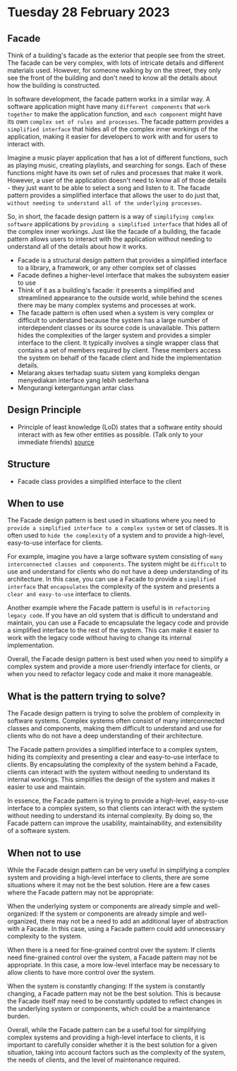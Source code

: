 # Tuesday 28 February 2023

## Facade

Think of a building's facade as the exterior that people see from the street. The facade can be very complex, with lots of intricate details and different materials used. However, for someone walking by on the street, they only see the front of the building and don't need to know all the details about how the building is constructed.

In software development, the facade pattern works in a similar way. A software application might have many `different components` that `work together` to make the application function, and `each component` might have its own `complex set of rules and processes`. The facade pattern provides a `simplified interface` that hides all of the complex inner workings of the application, making it easier for developers to work with and for users to interact with.

Imagine a music player application that has a lot of different functions, such as playing music, creating playlists, and searching for songs. Each of these functions might have its own set of rules and processes that make it work. However, a user of the application doesn't need to know all of those details - they just want to be able to select a song and listen to it. The facade pattern provides a simplified interface that allows the user to do just that, `without needing to understand all of the underlying processes`.

So, in short, the facade design pattern is a way of `simplifying complex software` applications by `providing a simplified interface` that hides all of the complex inner workings. Just like the facade of a building, the facade pattern allows users to interact with the application without needing to understand all of the details about how it works.

- Facade is a structural design pattern that provides a simplified interface to a library, a framework, or any other complex set of classes
- Facade defines a higher-level interface that makes the subsystem easier to use
- Think of it as a building's facade: it presents a simplified and streamlined appearance to the outside world, while behind the scenes there may be many complex systems and processes at work.
- The facade pattern is often used when a system is very complex or difficult to understand because the system has a large number of interdependent classes or its source code is unavailable. This pattern hides the complexities of the larger system and provides a simpler interface to the client. It typically involves a single wrapper class that contains a set of members required by client. These members access the system on behalf of the facade client and hide the implementation details.
- Melarang akses terhadap suatu sistem yang kompleks dengan menyediakan interface yang lebih sederhana
- Mengurangi ketergantungan antar class

## Design Principle

- Principle of least knowledge (LoD) states that a software entity should interact with as few other entities as possible. (Talk only to your immediate friends) [source](https://en.wikipedia.org/wiki/Principle_of_least_knowledge)

## Structure

- Facade class provides a simplified interface to the client

## When to use

The Facade design pattern is best used in situations where you need to `provide a simplified interface to a complex system` or set of classes. It is often used to `hide the complexity` of a system and to provide a high-level, easy-to-use interface for clients.

For example, imagine you have a large software system consisting of `many interconnected classes and components`. The system might be `difficult` to use and understand for clients who do not have a deep understanding of its architecture. In this case, you can use a Facade to provide a `simplified interface` that `encapsulates` the complexity of the system and presents a `clear and easy-to-use` interface to clients.

Another example where the Facade pattern is useful is in `refactoring legacy code`. If you have an old system that is difficult to understand and maintain, you can use a Facade to encapsulate the legacy code and provide a simplified interface to the rest of the system. This can make it easier to work with the legacy code without having to change its internal implementation.

Overall, the Facade design pattern is best used when you need to simplify a complex system and provide a more user-friendly interface for clients, or when you need to refactor legacy code and make it more manageable.

## What is the pattern trying to solve?

The Facade design pattern is trying to solve the problem of complexity in software systems. Complex systems often consist of many interconnected classes and components, making them difficult to understand and use for clients who do not have a deep understanding of their architecture.

The Facade pattern provides a simplified interface to a complex system, hiding its complexity and presenting a clear and easy-to-use interface to clients. By encapsulating the complexity of the system behind a Facade, clients can interact with the system without needing to understand its internal workings. This simplifies the design of the system and makes it easier to use and maintain.

In essence, the Facade pattern is trying to provide a high-level, easy-to-use interface to a complex system, so that clients can interact with the system without needing to understand its internal complexity. By doing so, the Facade pattern can improve the usability, maintainability, and extensibility of a software system.

## When not to use

While the Facade design pattern can be very useful in simplifying a complex system and providing a high-level interface to clients, there are some situations where it may not be the best solution. Here are a few cases where the Facade pattern may not be appropriate:

When the underlying system or components are already simple and well-organized: If the system or components are already simple and well-organized, there may not be a need to add an additional layer of abstraction with a Facade. In this case, using a Facade pattern could add unnecessary complexity to the system.

When there is a need for fine-grained control over the system: If clients need fine-grained control over the system, a Facade pattern may not be appropriate. In this case, a more low-level interface may be necessary to allow clients to have more control over the system.

When the system is constantly changing: If the system is constantly changing, a Facade pattern may not be the best solution. This is because the Facade itself may need to be constantly updated to reflect changes in the underlying system or components, which could be a maintenance burden.

Overall, while the Facade pattern can be a useful tool for simplifying complex systems and providing a high-level interface to clients, it is important to carefully consider whether it is the best solution for a given situation, taking into account factors such as the complexity of the system, the needs of clients, and the level of maintenance required.
